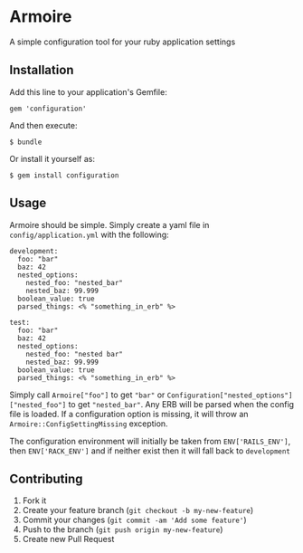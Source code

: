 # Armoire

A simple configuration tool for your ruby application settings

## Installation

Add this line to your application's Gemfile:

    gem 'configuration'

And then execute:

    $ bundle

Or install it yourself as:

    $ gem install configuration

## Usage

Armoire should be simple. Simply create a yaml file in `config/application.yml` with the following:

    development:
      foo: "bar"
      baz: 42
      nested_options:
        nested_foo: "nested_bar"
        nested_baz: 99.999
      boolean_value: true
      parsed_things: <% "something_in_erb" %>

    test:
      foo: "bar"
      baz: 42
      nested_options:
        nested_foo: "nested bar"
        nested_baz: 99.999
      boolean_value: true
      parsed_things: <% "something_in_erb" %>

Simply call `Armoire["foo"]` to get `"bar"` or `Configuration["nested_options"]["nested_foo"]` to get `"nested_bar"`. Any ERB will be parsed when the config file is loaded. If a configuration option is missing, it will throw an `Armoire::ConfigSettingMissing` exception.

The configuration environment will initially be taken from `ENV['RAILS_ENV']`, then `ENV['RACK_ENV']` and if neither exist then it will fall back to `development`


## Contributing

1. Fork it
2. Create your feature branch (`git checkout -b my-new-feature`)
3. Commit your changes (`git commit -am 'Add some feature'`)
4. Push to the branch (`git push origin my-new-feature`)
5. Create new Pull Request
